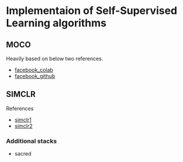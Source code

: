 # Implementaion of Self-Supervised Learning algorithms


## MOCO

Heavily based on below two references.

- [facebook_colab](https://colab.research.google.com/github/facebookresearch/moco/blob/colab-notebook/colab/moco_cifar10_demo.ipynb#scrollTo=AoliFX5AnBJ0)
- [facebook_github](https://github.com/facebookresearch/moco)

## SIMCLR

References

- [simclr1](https://github.com/sthalles/SimCLR)
- [simclr2](https://github.com/Spijkervet/SimCLR)

### Additional stacks

- sacred
